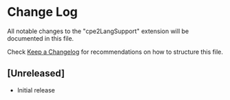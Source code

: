# Change Log

All notable changes to the "cpe2LangSupport" extension will be documented in this file.

Check [Keep a Changelog](http://keepachangelog.com/) for recommendations on how to structure this file.

## [Unreleased]

- Initial release